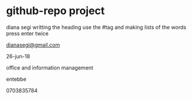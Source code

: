 # github-repo                               project

                                             
diana segi
                                         writting the heading use the #tag and making lists of the words press enter twice


dianasegi@gmail.com


26-jun-18


office and information management


entebbe


0703835784
